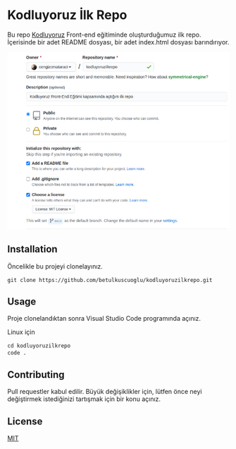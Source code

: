 # Kodluyoruz İlk Repo
Bu repo [Kodluyoruz](kodluyoruz.org) Front-end eğitiminde oluşturduğumuz ilk repo. İçerisinde bir adet README dosyası, bir adet index.html dosyası barındırıyor.

![github](https://github.com/Kodluyoruz/taskforce/blob/main/git/odev1/figures/github.png)

## Installation
Öncelikle bu projeyi clonelayınız.

```
git clone https://github.com/betulkuscuoglu/kodluyoruzilkrepo.git 
```

## Usage

Proje clonelandıktan sonra Visual Studio Code programında açınız.

Linux için
```
cd kodluyoruzilkrepo
code .
```

## Contributing

Pull requestler kabul edilir. Büyük değişiklikler için, lütfen önce neyi değiştirmek istediğinizi tartışmak için bir konu açınız.

## License

[MIT](https://choosealicense.com/licenses/mit/)
